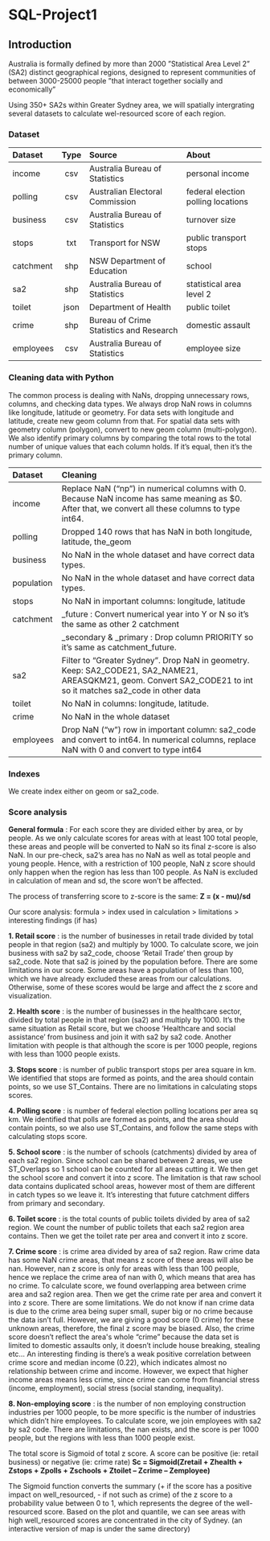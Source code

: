 # SQL-Project1

## Introduction
Australia is formally defined by more than 2000 ”Statistical Area Level 2” (SA2) distinct geographical regions, designed to represent communities of between 3000-25000 people ”that interact together socially and economically”

Using 350+ SA2s within Greater Sydney area, we will spatially intergrating several datasets to calculate wel-resourced score of each region.

### Dataset 
| Dataset   | Type  | Source                          	      | About    				                        |
| :-------- | :---: | :-------------------------------------- | :-------------------------------------- | 
| income    | csv   | Australia Bureau of Statistics  	      | personal income 			|
| polling   | csv   | Australian Electoral Commission         | federal election polling locations	|
| business  | csv   | Australia Bureau of Statistics          | turnover size				|
| stops     | txt   | Transport for NSW                       | public transport stops			|
| catchment | shp   | NSW Department of Education             | school					|
| sa2       | shp   | Australia Bureau of Statistics          | statistical area level 2		|
| toilet    | json  | Department of Health                    | public toilet				|
| crime     | shp   | Bureau of Crime Statistics and Research | domestic assault			|
| employees | csv   | Australia Bureau of Statistics          | employee size 				|

### Cleaning data with Python
The common process is dealing with NaNs, dropping unnecessary rows, columns, and checking data types. We always drop NaN rows in columns like longitude, latitude or geometry. For data sets with longitude and latitude, create new geom column from that. For spatial data sets with geometry column (polygon), convert to new geom column (multi-polygon). We also identify primary columns by comparing the total rows to the total number of unique values that each column holds. If it’s equal, then it’s the primary column.

| Dataset    | Cleaning  																	 		 |
| :--------  | :--------------------------------------------------------------------------------------------------------------------------------------------------------------- | 
| income     | Replace NaN (“np”) in numerical columns with 0. Because NaN income has same meaning as $0. After that, we convert all these columns to type int64. 		 |
| polling    | Dropped 140 rows that has NaN in both longitude, latitude, the_geom										  		 |
| business   | No NaN in the whole dataset and have correct data types.												  		 |
| population | No NaN in the whole dataset and have correct data types.											          		 |
| stops      | No NaN in important columns: longitude, latitude													  		 |
| catchment  | _future : Convert numerical year into Y or N so it’s the same as other 2 catchment										 |
|	     | _secondary & _primary : Drop column PRIORITY so it’s same as catchment_future.											 |
| sa2  	     | Filter to “Greater Sydney”. Drop NaN in geometry. Keep: SA2_CODE21, SA2_NAME21, AREASQKM21, geom. Convert SA2_CODE21 to int so it matches sa2_code in other data  |
| toilet     | No NaN in columns: longitude, latitude.																 |
| crime	     | No NaN in the whole dataset																	 |
| employees  | Drop NaN (“w”) row in important column: sa2_code and convert to int64. In numerical columns, replace NaN with 0 and convert to type int64			 |

### Indexes
We create index either on geom or sa2_code.

### Score analysis
**General formula** : For each score they are divided either by area, or by people. As we only calculate scores for areas with at least 100 total people, these areas and people will be converted to NaN so its final z-score is also NaN. In our pre-check, sa2’s area has no NaN as well as total people and young people. Hence, with a restriction of 100 people, NaN z score should only happen when the region has less than 100 people. As NaN is excluded in calculation of mean and sd, the score won’t be affected. 

The process of transferring score to z-score is the same: **Z = (x - mu)/sd**

Our score analysis: formula > index used in calculation > limitations > interesting findings (if has)

**1. Retail score** : is the number of businesses in retail trade divided by total people in that region (sa2) and multiply by 1000. To calculate score, we join business with sa2 by sa2_code, choose ‘Retail Trade’ then group by sa2_code. Note that sa2 is joined by the population before. There are some limitations in our score. Some areas have a population of less than 100, which we have already excluded these areas from our calculations. Otherwise, some of these scores would be large and affect the z score and visualization.

**2. Health score** : is the number of businesses in the healthcare sector, divided by total people in that region (sa2) and multiply by 1000. It’s the same situation as Retail score, but we choose ‘Healthcare and social assistance’ from business and join it with sa2 by sa2 code. Another limitation with people is that although the score is per 1000 people, regions with less than 1000 people exists. 

**3. Stops score** : is number of public transport stops per area square in km. We identified that stops are formed as points, and the area should contain points, so we use ST_Contains. There are no limitations in calculating stops scores. 

**4. Polling score** : is number of federal election polling locations per area sq km. We identified that polls are formed as points, and the area should contain points, so we also use ST_Contains, and follow the same steps with calculating stops score.

**5. School score** : is the number of schools (catchments) divided by area of each sa2 region. Since school can be shared between 2 areas, we use ST_Overlaps so 1 school can be counted for all areas cutting it. We then get the school score and convert it into z score. The limitation is that raw school data contains duplicated school areas, however most of them are different in catch types so we leave it. It’s interesting that future catchment differs from primary and secondary. 

**6. Toilet score** : is the total counts of public toilets divided by area of sa2 region. We count the number of public toilets that each sa2 region area contains. Then we get the toilet rate per area and convert it into z score.

**7. Crime score** : is crime area divided by area of sa2 region. Raw crime data has some NaN crime areas, that means z score of these areas will also be nan. However, nan z score is only for areas with less than 100 people, hence we replace the crime area of nan with 0, which means that area has no crime. To calculate score, we found overlapping area between crime area and sa2 region area. Then we get the crime rate per area and convert it into z score. 
There are some limitations. We do not know if nan crime data is due to the crime area being super small, super big or no crime because the data isn’t full. However, we are giving a good score (0 crime) for these unknown areas, therefore, the final z score may be biased. Also, the crime score doesn’t reflect the area's whole “crime” because the data set is limited to domestic assaults only, it doesn’t include house breaking, stealing etc… An interesting finding is there’s a weak positive correlation between crime score and median income (0.22), which indicates almost no relationship between crime and income. However, we expect that higher income areas means less crime, since crime can come from financial stress (income, employment), social stress (social standing, inequality).

**8. Non-employing score** : is the number of non employing construction industries per 1000 people, to be more specific is the number of industries which didn’t hire employees. To calculate score, we join employees with sa2 by sa2 code. There are limitations, the nan exists, and  the score is per 1000 people, but the regions with less than 1000 people exist.

The total score is Sigmoid of total z score. A score can be positive (ie: retail business) or negative (ie: crime rate)
**Sc = Sigmoid(Zretail + Zhealth + Zstops + Zpolls + Zschools + Ztoilet – Zcrime – Zemployee)**

The Sigmoid function converts the summary (+ if the score has a positive impact on well_resourced, - if not such as crime) of the z score to a probability value between 0 to 1, which represents the degree of the well-resourced score. Based on the plot and quantile, we can see areas with high well_resourced scores are concentrated in the city of Sydney. (an interactive version of map is under the same directory)






